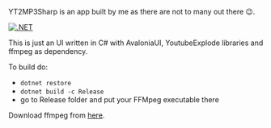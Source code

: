 YT2MP3Sharp is an app built by me as there are not to many out there :wink:.

[![.NET](https://github.com/VLDG2712/YT2MP3Sharp-Avalonia/actions/workflows/dotnet.yml/badge.svg?branch=main)](https://github.com/VLDG2712/YT2MP3Sharp-Avalonia/actions/workflows/dotnet.yml)

This is just an UI written in C# with AvaloniaUI, YoutubeExplode libraries and ffmpeg as dependency.

To build do:
- ```dotnet restore```
- ```dotnet build -c Release```
- go to Release folder and put your FFMpeg executable there



Download ffmpeg from [here](https://www.ffmpeg.org/download.html).

